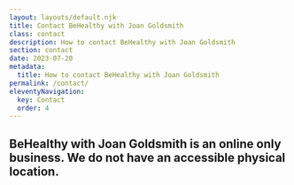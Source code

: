 ```yaml
---
layout: layouts/default.njk
title: Contact BeHealthy with Joan Goldsmith
class: contact
description: How to contact BeHealthy with Joan Goldsmith
section: contact
date: 2023-07-20
metadata:
  title: How to contact BeHealthy with Joan Goldsmith
permalink: /contact/
eleventyNavigation:
  key: Contact
  order: 4
---
```









<h2>BeHealthy with Joan Goldsmith is an online only business. We do not have an accessible physical location.</h2>





